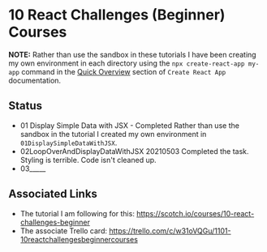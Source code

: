 # 10 React Challenges (Beginner) Courses

**NOTE:** Rather than use the sandbox in these tutorials I have been creating my own environment in each directory using the `npx create-react-app my-app` command in the [Quick Overview](https://github.com/facebook/create-react-app#quick-overview) section of `Create React App` documentation.

## Status
* 01 Display Simple Data with JSX - Completed
Rather than use the sandbox in the tutorial I created my own environment in `01DisplaySimpleDataWithJSX`.
* 02LoopOverAndDisplayDataWithJSX
20210503
Completed the task. Styling is terrible. Code isn't cleaned up.
* 03_____

## Associated Links
* The tutorial I am following for this: https://scotch.io/courses/10-react-challenges-beginner
* The associate Trello card: https://trello.com/c/w31oVQGu/1101-10reactchallengesbeginnercourses